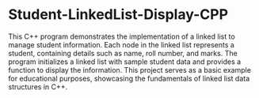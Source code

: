 # Student-LinkedList-Display-CPP
 This C++ program demonstrates the implementation of a linked list to manage student information. Each node in the linked list represents a student, containing details such as name, roll number, and marks. The program initializes a linked list with sample student data and provides a function to display the information. This project serves as a basic example for educational purposes, showcasing the fundamentals of linked list data structures in C++.
